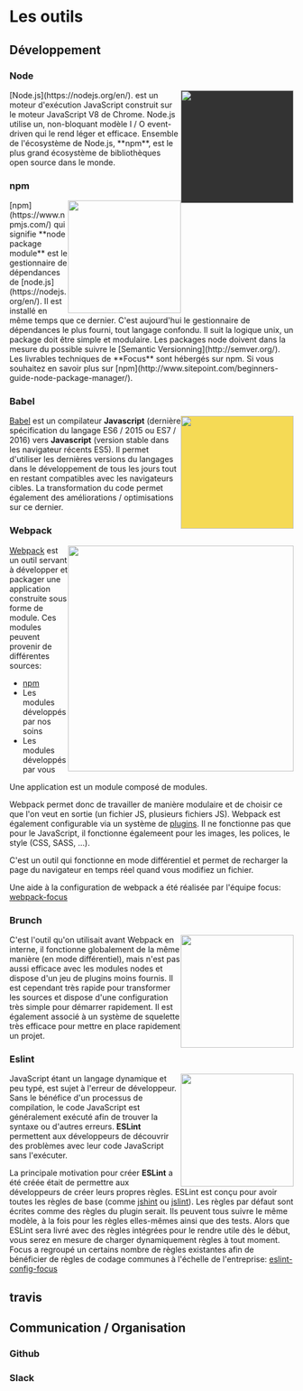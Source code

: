 # Les outils

## Développement

### Node
<img src="https://nodejs.org/static/images/logo.svg" width="200" style='float:right; background-color:#333' />
 [Node.js](https://nodejs.org/en/). est un moteur d'exécution JavaScript construit sur le moteur JavaScript V8 de Chrome. Node.js utilise un, non-bloquant modèle I / O event-driven qui le rend léger et efficace. Ensemble de l'écosystème de Node.js, **npm**, est le plus grand écosystème de bibliothèques open source dans le monde.


### npm
<img src="https://www.npmjs.com/static/images/npm-logo.svg" width="200" style='float:right' />
[npm](https://www.npmjs.com/) qui signifie **node package module** est le gestionnaire de dépendances de [node.js](https://nodejs.org/en/). Il est installé en même temps que ce dernier. C'est aujourd'hui le gestionnaire de dépendances le plus fourni, tout langage confondu. Il suit la logique unix, un package doit être simple et modulaire. Les packages node doivent dans la mesure du possible suivre le [Semantic Versionning](http://semver.org/). Les livrables techniques de **Focus** sont hébergés sur npm. Si vous souhaitez en savoir plus sur [npm](http://www.sitepoint.com/beginners-guide-node-package-manager/).


### Babel

<img src="https://babeljs.io/images/logo.svg" width="200" style='float:right; background-color:#f5da55' />

[Babel](https://babeljs.io/) est un compilateur **Javascript** (dernière spécification du langage ES6 / 2015 ou ES7 / 2016) vers **Javascript** (version stable dans les navigateur récents ES5). Il permet d'utiliser les dernières versions du langages dans le développement de tous les jours tout en restant compatibles avec les navigateurs cibles. La transformation du code permet également des améliorations / optimisations sur ce dernier.

### Webpack

<img src="https://webpack.github.io/assets/what-is-webpack.png" width="400" style='float:right' />

[Webpack](https://webpack.github.io/) est un outil servant à développer et packager une application construite sous forme de module. Ces modules peuvent provenir de différentes sources:
- [npm](https://www.npmjs.com/)
- Les modules développés par nos soins
- Les modules développés par vous

Une application est un module composé de modules.

Webpack permet donc de travailler de manière modulaire et de choisir ce que l'on veut en sortie (un fichier JS, plusieurs fichiers JS).
Webpack est également configurable via un système de [plugins](http://webpack.github.io/docs/). Il ne fonctionne pas que pour le JavaScript, il fonctionne égalemeent pour les images, les polices, le style (CSS, SASS, ...).

C'est un outil qui fonctionne en mode différentiel et permet de recharger la page du navigateur en temps réel quand vous modifiez un fichier.

Une aide à la configuration de webpack a été réalisée par l'équipe focus: [webpack-focus](https://github.com/KleeGroup/webpack-focus)

### Brunch

<img src="https://camo.githubusercontent.com/56a4708402855f3c8dc2aff7f4123039a1d12ff0/687474703a2f2f6272756e63682e696f2f696d616765732f7376672f706e672f6272756e63682d6c6f676f2d6e61706b696e2e706e67" width="200" style='float:right' />
C'est l'outil qu'on utilisait avant Webpack en interne, il fonctionne globalement de la même manière (en mode différentiel), mais n'est pas aussi efficace avec les modules nodes et dispose d'un jeu de plugins moins fournis.
Il est cependant très rapide pour transformer les sources et dispose d'une configuration très simple pour démarrer rapidement. Il est également associé à un système de squelette très efficace pour mettre en place rapidement un projet.

### Eslint

<img src="http://eslint.org/img/logo.svg" width="200" style='float:right' />

JavaScript étant un langage dynamique et peu typé, est  sujet à l'erreur de développeur. Sans le bénéfice d'un processus de compilation, le code JavaScript est généralement exécuté afin de trouver la syntaxe ou d'autres erreurs. **ESLint** permettent aux développeurs de découvrir des problèmes avec leur code JavaScript sans l'exécuter.

La principale motivation pour créer **ESLint** a été créée était de permettre aux développeurs de créer leurs propres règles. ESLint est conçu pour avoir toutes les règles de base (comme [jshint](http://jshint.com/) ou [jslint](http://www.jslint.com/)). Les règles par défaut sont écrites comme des règles du plugin serait. Ils peuvent tous suivre le même modèle, à la fois pour les règles elles-mêmes ainsi que des tests. Alors que ESLint sera livré avec des règles intégrées pour le rendre utile dès le début, vous serez en mesure de charger dynamiquement règles à tout moment.
Focus a regroupé un certains nombre de règles existantes afin de bénéficier de règles de codage communes à l'échelle de l'entreprise: [eslint-config-focus](https://github.com/KleeGroup/eslint-config-focus)

## travis

## Communication / Organisation

### Github

### Slack

